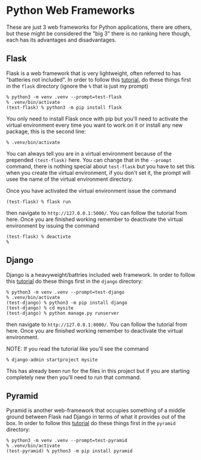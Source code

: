 # Python Web Frameworks

These are just 3 web frameworks for Python applications, there are others, but these might be considered the "big 3" there is no ranking here though, each has its advantages and disadvantages.

## Flask

Flask is a web framework that is very lightweight, often referred to has
"batteries not included".  In order to follow this
[tutorial](https://blog.miguelgrinberg.com/post/the-flask-mega-tutorial-now-with-python-3-support),
do these things first in the `flask` directory (ignore the `%` that is just my
prompt)

    % python3 -m venv .venv --prompt=test-flask
    % .venv/bin/activate
    (test-flask) % python3 -m pip install flask

You only need to install Flask once with pip but you'll need to activate the virtual environment every time you want to work on it or install any new package, this is the second line:

    % .venv/bin/activate

You can always tell you are in a virtual environment because of the prepended `(test-flask)` here.  You can change that in the `--prompt` command, there is nothing special about `test-flask` but you have to set this when you create the virtual environment, if you don't set it, the prompt will usee the name of the virtual environment directory.

Once you have activated the virtual environment issue the command

    (test-flask) % flask run

then navigate to `http://127.0.0.1:5000/`.  You can follow the tutorial from here.   Once you are finished working remember to deactivate the virtual environment by issuing the command

    (test-flask) % deactivte
    %

## Django

Django is a heavyweight/battries included web framework.  In order to follow this [tutorial](https://docs.djangoproject.com/en/3.1/intro/tutorial01/) do these things first in the `django` directory:

    % python3 -m venv .venv --prompt=test-django
    % .venv/bin/activate
    (test-django) % python3 -m pip install django
    (test-django) % cd mysite
    (test-django) % python manage.py runserver

then navigate to `http://127.0.0.1:8000/`.  You can follow the tutorial from
here.   Once you are finished working remember to deactivate the virtual
environment. 

NOTE: If you read the tutorial like you'll see the command 

    % django-admin startproject mysite

This has already been run for the files in this project but if you are starting
completely new then you'll need to run that command.

## Pyramid

Pyramid is another web-framework that occupies something of a middle ground
between Flask nad Django in terms of what it provides out of the box.  In order
to follow this
[tutorial](https://docs.djangoproject.com/en/3.1/intro/tutorial01/) do these
things first in the `pyramid` directory:


    % python3 -m venv .venv --prompt=test-pyramid
    % .venv/bin/activate
    (test-pyramid) % python3 -m pip install pyramid

